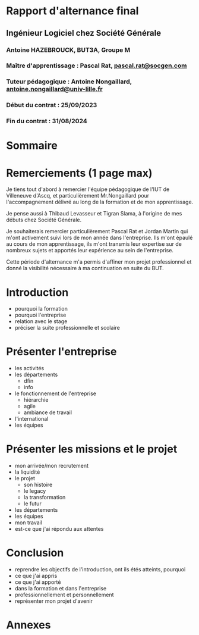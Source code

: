 # Rapport d'alternance final

## Ingénieur Logiciel chez Société Générale

### Antoine HAZEBROUCK, BUT3A, Groupe M

### Maître d'apprentissage : Pascal Rat, pascal.rat@socgen.com

### Tuteur pédagogique : Antoine Nongaillard, antoine.nongaillard@univ-lille.fr

### Début du contrat : 25/09/2023
### Fin du contrat : 31/08/2024


# Sommaire

# Remerciements (1 page max)

Je tiens tout d'abord à remercier l'équipe pédagogique de l'IUT de Villeneuve d'Ascq, et particulièrement Mr.Nongaillard pour l'accompagnement délivré au long de la formation et de mon apprentissage.

Je pense aussi à Thibaud Levasseur et Tigran Slama, à l'origine de mes débuts chez Société Générale.

Je souhaiterais remercier particulièrement Pascal Rat et Jordan Martin qui m'ont activement suivi lors de mon année dans l'entreprise. Ils m'ont épaulé au cours de mon apprentissage, ils m'ont transmis leur expertise sur de nombreux sujets et apportés leur expérience au sein de l'entreprise.

Cette période d'alternance m'a permis d'affiner mon projet professionnel et donné la visibilité nécessaire à ma continuation en suite du BUT.

# Introduction

- pourquoi la formation
- pourquoi l'entreprise
- relation avec le stage
- préciser la suite professionnelle et scolaire

# Présenter l'entreprise

- les activités
- les départements
	- dfin
	- info
- le fonctionnement de l'entreprise
	- hiérarchie
	- agile
	- ambiance de travail
- l'international
- les équipes

# Présenter les missions et le projet

- mon arrivée/mon recrutement
- la liquidité
- le projet
	- son histoire
	- le legacy
	- la transformation
	- le futur
- les départements
- les équipes
- mon travail
- est-ce que j'ai répondu aux attentes

# Conclusion

- reprendre les objectifs de l'introduction, ont ils étés atteints, pourquoi
- ce que j'ai appris
- ce que j'ai apporté
- dans la formation et dans l'entreprise
- professionnellement et personnellement
- représenter mon projet d'avenir 

# Annexes
